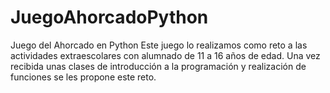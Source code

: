 # JuegoAhorcadoPython
Juego del Ahorcado en Python
Este juego lo realizamos como reto a las actividades extraescolares con alumnado de 11 a 16 años de edad.
Una vez recibida unas clases de introducción a la programación y realización de funciones se les propone este reto.
